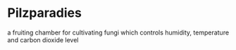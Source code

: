 # Pilzparadies
a fruiting chamber for cultivating fungi which controls humidity, temperature and carbon dioxide level
